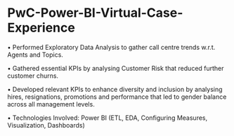 # PwC-Power-BI-Virtual-Case-Experience

•	Performed Exploratory Data Analysis to gather call centre trends w.r.t. Agents and Topics.

•	Gathered essential KPIs by analysing Customer Risk that reduced further customer churns.

•	Developed relevant KPIs to enhance diversity and inclusion by analysing hires, resignations, promotions and performance that led to gender balance across all management levels.

•	Technologies Involved: Power BI (ETL, EDA, Configuring Measures, Visualization, Dashboards)
